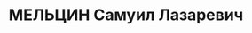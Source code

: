 ---
title: МЕЛЬЦИН Самуил Лазаревич
description: '1900 г.р., урож. г.Витебск ЕССР, еврей, гр. СССР, соц. происхождение
  из рабочих, жит. г.Миллерово, директор Миллеровского зерносовхоза.

  Арестован 15.02.1937 г. за участие в контрреволюционной троцкистской организации.

  Осуждён 16.12.1937 г. ВК Верховного суда СССР по cт.58-7-8-11, УК РСФСР к расстрелу.
  Приговор приведён в исполнение 16.12.1937 г. в г.Ростове-на-Дону. 20.03.1958г. ВК
  Верховного суда СССР дело в отношении Мельцина С.Л. производством прекращено, за
  отсутствием состава преступления.'
---